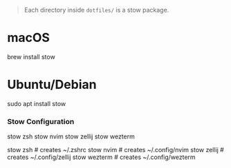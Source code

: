 
> Each directory inside `dotfiles/` is a stow package.

# macOS
brew install stow

# Ubuntu/Debian
sudo apt install stow

### Stow Configuration
stow zsh
stow nvim
stow zellij
stow wezterm


stow zsh     # creates ~/.zshrc
stow nvim    # creates ~/.config/nvim
stow zellij  # creates ~/.config/zellij
stow wezterm # creates ~/.config/wezterm
